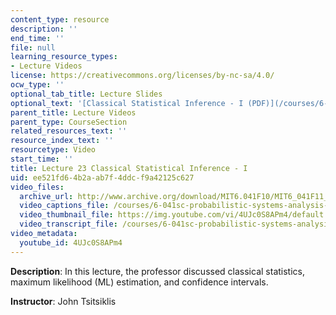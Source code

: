 ```yaml
---
content_type: resource
description: ''
end_time: ''
file: null
learning_resource_types:
- Lecture Videos
license: https://creativecommons.org/licenses/by-nc-sa/4.0/
ocw_type: ''
optional_tab_title: Lecture Slides
optional_text: '[Classical Statistical Inference - I (PDF)](/courses/6-041sc-probabilistic-systems-analysis-and-applied-probability-fall-2013/resources/mit6_041scf13_l23)'
parent_title: Lecture Videos
parent_type: CourseSection
related_resources_text: ''
resource_index_text: ''
resourcetype: Video
start_time: ''
title: Lecture 23 Classical Statistical Inference - I
uid: ee521fd6-4b2a-ab7f-4ddc-f9a42125c627
video_files:
  archive_url: http://www.archive.org/download/MIT6.041F10/MIT6_041F11_lec23_300k.mp4
  video_captions_file: /courses/6-041sc-probabilistic-systems-analysis-and-applied-probability-fall-2013/4UJc0S8APm4_captions.webvtt
  video_thumbnail_file: https://img.youtube.com/vi/4UJc0S8APm4/default.jpg
  video_transcript_file: /courses/6-041sc-probabilistic-systems-analysis-and-applied-probability-fall-2013/4UJc0S8APm4_transcript.pdf
video_metadata:
  youtube_id: 4UJc0S8APm4
---
```


**Description**: In this lecture, the professor discussed classical statistics, maximum likelihood (ML) estimation, and confidence intervals.

**Instructor**: John Tsitsiklis


